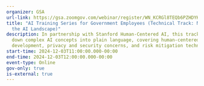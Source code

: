 ```yaml
---
organizer: GSA
url-link: https://gsa.zoomgov.com/webinar/register/WN_KCRGl8TEQb6PZHDYKr3XyQ#/registration
title: "AI Training Series for Government Employees (Technical Track: Navigating
  the AI Landscape)"
description: In partnership with Stanford Human-Centered AI, this track breaks
  down complex AI concepts into plain language, covering human-centered AI
  development, privacy and security concerns, and risk mitigation techniques.
start-time: 2024-12-03T11:00:00.000-00:00
end-time: 2024-12-03T12:00:00.000-00:00
event-type: Online
gov-only: true
is-external: true
---
```

